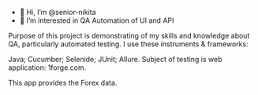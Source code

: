 - 👋 Hi, I’m @senior-nikita
- 👀 I’m interested in QA Automation of UI and API

<!---
senior-nikita/senior-nikita is a ✨ special ✨ repository because its `README.md` (this file) appears on your GitHub profile.
You can click the Preview link to take a look at your changes.
--->

Purpose of this project is demonstrating of my skills and knowledge about QA, particularly automated testing. I use these instruments & frameworks:

Java;
Cucumber;
Selenide;
JUnit;
Allure.
Subject of testing is web application: 1forge.com.

This app provides the Forex data.
